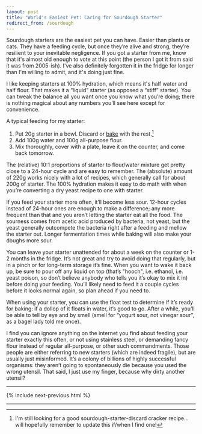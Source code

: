 ```yaml
---
layout: post
title: "World's Easiest Pet: Caring for Sourdough Starter"
redirect_from: /sourdough
---
```


Sourdough starters are the easiest pet you can have. Easier than plants or cats. They have a feeding cycle, but once they’re alive and strong, they’re resilient to your inevitable negligence. If you got a starter from me, know that it's almost old enough to vote at this point (the person I got it from said it was from 2005-ish). I've also definitely forgotten it in the fridge for longer than I'm willing to admit, and it's doing just fine.

I like keeping starters at 100% hydration, which means it's half water and half flour. That makes it a “liquid” starter (as opposed a “stiff” starter). You can tweak the balance all you want once you know what you’re doing; there is nothing magical about any numbers you’ll see here except for convenience.

A typical feeding for my starter:

1. Put 20g starter in a bowl. Discard or [bake](https://cooking.nytimes.com/recipes/1016277-tartines-country-bread) with the rest.[^1]
2. Add 100g water and 100g all-purpose flour.
3. Mix thoroughly, cover with a plate, leave it on the counter, and come back tomorrow.

The (relative) 10:1 proportions of starter to flour/water mixture get pretty close to a 24-hour cycle and are easy to remember. The (absolute) amount of 220g works nicely with a lot of recipes, which generally call for about 200g of starter. The 100% hydration makes it easy to do math with when you’re converting a dry yeast recipe to one with starter.

If you feed your starter more often, it’ll become less sour. 12-hour cycles instead of 24-hour ones are enough to make a difference; any more frequent than that and you aren’t letting the starter eat all the food. The sourness comes from acetic acid produced by bacteria, not yeast, but the yeast generally outcompete the bacteria right after a feeding and mellow the starter out. Longer fermentation times while baking will also make your doughs more sour.

You can leave your starter unattended for about a week on the counter or 1-2 months in the fridge. It’s not great and try to avoid doing that regularly, but in a pinch or for long-term storage it’s fine. When you want to wake it back up, be sure to pour off any liquid on top (that’s "hooch", i.e. ethanol, i.e. yeast poison, so don’t believe anybody who tells you it’s okay to mix it in) before doing your feeding. You’ll likely need to feed it a couple cycles before it looks normal again, so plan ahead if you need to.

When using your starter, you can use the float test to determine if it’s ready for baking: if a dollop of it floats in water, it’s good to go. After a while, you’ll be able to tell by eye and by smell (smell for “yogurt sour, not vinegar sour”, as a bagel lady told me once).

I find you can ignore anything on the internet you find about feeding your starter exactly this often, or not using stainless steel, or demanding fancy flour instead of regular all-purpose, or other such commandments. Those people are either referring to new starters (which are indeed fragile), but are usually just misinformed. It’s a colony of billions of highly successful organisms: they aren’t going to spontaneously die because you used the wrong utensil. That said, I just use my finger, because why dirty another utensil?

-------------------------------------------------------------------------------

{% include next-previous.html %}

-------------------------------------------------------------------------------

[^1]: I'm still looking for a good sourdough-starter-discard cracker recipe... will hopefully remember to update this if/when I find one!
